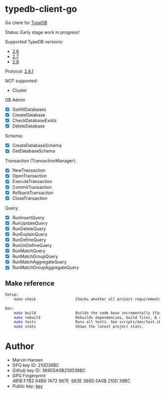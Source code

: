 # typedb-client-go

Go client for [TypeDB](https://vaticle.com/typedb)

Status: Early stage work in progress! 

Supported TypeDB versions:
* [2.6](https://github.com/vaticle/typedb/releases/tag/2.6.4)
* [2.7](https://github.com/vaticle/typedb/releases/tag/2.7.1)
* [2.8](https://github.com/vaticle/typedb/releases/tag/2.8.1)

Protocol: [2.6.1](https://github.com/vaticle/typedb-protocol/releases/tag/2.6.1)

NOT supported:
* Cluster

DB Admin

- [x] GetAllDatabases
- [x] CreateDatabase
- [x] CheckDatabaseExists 
- [x] DeleteDatabase

Schema:
- [x] CreateDatabaseSchema
- [x] GetDatabaseSchema

Transaction (TransactionManager):
- [x] NewTransaction
- [x] OpenTransaction
- [x] ExecuteTransaction
- [x] CommitTransaction
- [x] RollbackTransaction
- [x] CloseTransaction

Query:
- [x] RunInsertQuery
- [x] RunUpdateQuery
- [x] RunDeleteQuery
- [x] RunExplainQuery
- [x] RunDefineQuery
- [x] RunUnDefineQuery
- [x] RunMatchQuery
- [x] RunMatchGroupQuery
- [x] RunMatchAggregateQuery
- [x] RunMatchGroupAggregateQuery

## Make reference

```bash 
Setup: 
    make check                  Checks whether all project requirements are present.
     
Dev: 
    make build                  Builds the code base incrementally (fast).
    make rebuild                Rebuilds dependencies, build files, & code base (slow). Use after go mod changes.
    make tests                  Runs all tests. See scripts/dev/test.sh for details.
    make stats                  Shows the latest project stats. 
```

# Author

* Marvin Hansen 
* GPG key ID: 210D39BC
* Github key ID: 369D5A0B210D39BC
* GPG Fingerprint: 4B18 F7B2 04B9 7A72 967E  663E 369D 5A0B 210D 39BC 
* Public key: [key](pubkey.txt)
